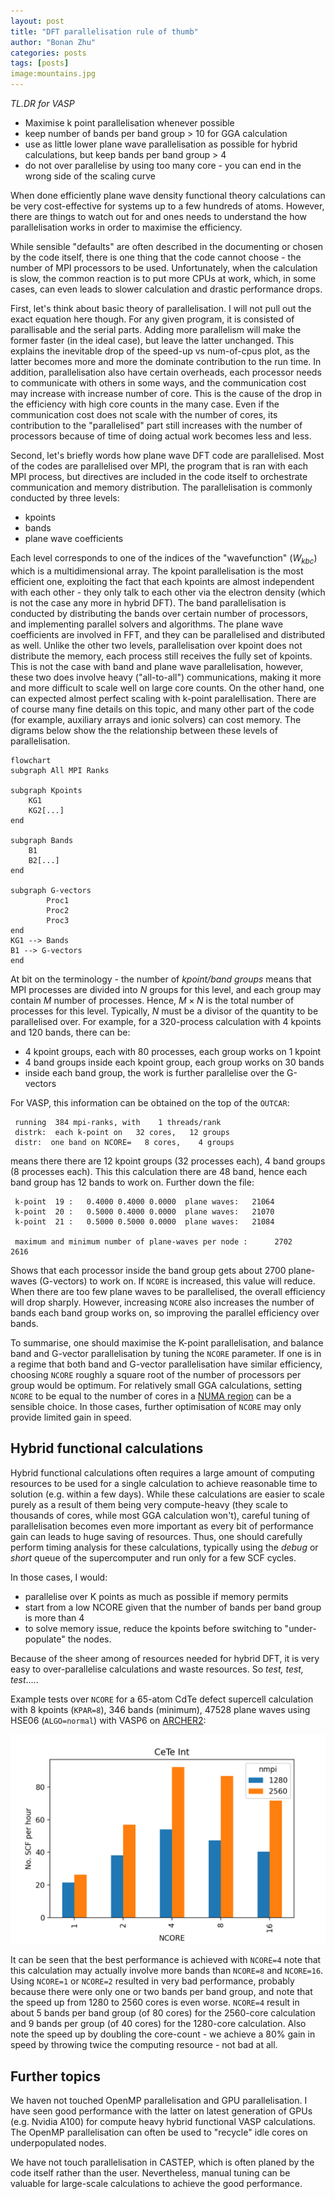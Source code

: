```yaml
---
layout: post
title: "DFT parallelisation rule of thumb"
author: "Bonan Zhu"
categories: posts
tags: [posts]
image:mountains.jpg
---
```


*TL.DR for VASP*

- Maximise k point parallelisation whenever possible
- keep number of bands per band group > 10 for GGA calculation
- use as little lower plane wave parallelisation as possible for hybrid calculations, but keep bands per band group > 4
- do not over parallelise by using too many core - you can end in the wrong side of the scaling curve

When done efficiently plane wave density functional theory calculations can be very cost-effective for systems up to a few hundreds of atoms.
However, there are things to watch out for and ones needs to understand the how parallelisation works in order to maximise the efficiency.

While sensible "defaults" are often described in the documenting or chosen by the code itself, there is one thing that the code cannot choose - the number of MPI processors to be used.
Unfortunately, when the calculation is slow, the common reaction is to put more CPUs at work, which, in some cases, can even leads to slower calculation and drastic performance drops. 

First, let's think about basic theory of parallelisation. I will not pull out the exact equation here though. 
For any given program, it is consisted of parallisable and the serial parts.
Adding more parallelism will make the former faster (in the ideal case), but leave the latter unchanged. 
This explains the inevitable drop of the speed-up vs num-of-cpus plot, as the latter becomes more and more the dominate contribution to the run time.
In addition, parallelisation also have certain overheads, each processor needs to communicate with others in some ways, and the communication cost may increase with increase number of core.
This is the cause of the drop in the efficiency with high core counts in the many case.
Even if the communication cost does not scale with the number of cores, its contribution to the "parallelised" part still increases with the number of processors because of time of doing actual work becomes less and less.

Second, let's briefly words how plane wave DFT code are parallelised.
Most of the codes are parallelised over MPI, the program that is ran with each MPI process, but directives are included in the code itself to orchestrate communication and memory distribution.
The parallelisation is commonly conducted by three levels:

- kpoints
- bands
- plane wave coefficients

Each level corresponds to one of the indices of the "wavefunction" ($W_{kbc}$) which is a multidimensional array.
The kpoint parallelisation is the most efficient one, exploiting the fact that each kpoints are almost independent with each other - they only talk to each other via the electron density (which is not the case any more in hybrid DFT).
The band parallelisation is conducted by distributing the bands over certain number of processors, and implementing parallel solvers and algorithms.
The plane wave coefficients are involved in FFT, and they can be parallelised and distributed as well.
Unlike the other two levels, parallelisation over kpoint does not distribute the memory, each process still receives the fully set of kpoints.
This is not the case with band and plane wave parallelisation, however, these two does involve heavy ("all-to-all") communications, making it more and more difficult to scale well on large core counts. 
On the other hand, one can expected almost perfect scaling with k-point paralellisation.
There are of course many fine details on this topic, and many other part of the code (for example, auxiliary arrays and ionic solvers) can cost memory.
The digrams below show the the relationship between these levels of parallelisation. 

```mermaid!
flowchart 
subgraph All MPI Ranks

subgraph Kpoints
    KG1
    KG2[...]
end 

subgraph Bands
    B1
    B2[...]
end

subgraph G-vectors
        Proc1
        Proc2
        Proc3 
end
KG1 --> Bands
B1 --> G-vectors
end
```

At bit on the terminology - the number of *kpoint/band groups* means that MPI processes are divided into $N$ groups for this level, and each group may contain $M$ number of processes.
Hence, $M \times N$ is the total number of processes for this level. Typically, $N$ must be a divisor of the quantity to be parallelised over.
For example, for a 320-process calculation with 4 kpoints and 120 bands, there can be:

- 4 kpoint groups, each with 80 processes, each group works on 1 kpoint
- 4 band groups inside each kpoint group, each group works on 30 bands
- inside each band group, the work is further parallelise over the G-vectors

For VASP, this information can be obtained on the top of the `OUTCAR`:

```
 running  384 mpi-ranks, with    1 threads/rank
 distrk:  each k-point on   32 cores,   12 groups
 distr:  one band on NCORE=   8 cores,    4 groups
```

means there there are 12 kpoint groups (32 processes each), 4 band groups (8 processes each).
This this calculation there are 48 band, hence each band group has 12 bands to work on.
Further down the file:

```
 k-point  19 :   0.4000 0.4000 0.0000  plane waves:   21064
 k-point  20 :   0.5000 0.4000 0.0000  plane waves:   21070
 k-point  21 :   0.5000 0.5000 0.0000  plane waves:   21084

 maximum and minimum number of plane-waves per node :      2702     2616

```
Shows that each processor inside the band group gets about 2700 plane-waves (G-vectors) to work on.
If `NCORE` is increased, this value will reduce.
When there are too few plane waves to be parallelised, the overall efficiency will drop sharply.
However, increasing `NCORE` also increases the number of bands each band group works on, so improving the parallel efficiency over bands.


To summarise, one should maximise the K-point parallelisation, 
and balance band and G-vector parallelisation by tuning the `NCORE` parameter.
If one is in a regime that both band and G-vector parallelisation have similar efficiency, choosing `NCORE` roughly a square root of the number of processors per group would be optimum.
For relatively small GGA calculations, setting `NCORE` to be equal to the number of cores in a [NUMA region](https://en.wikipedia.org/wiki/Non-uniform_memory_access) can be a sensible choice.
In those cases, further optimisation of `NCORE` may only provide limited gain in speed.

## Hybrid functional calculations

Hybrid functional calculations often requires a large amount of computing resources to be used for a single calculation to achieve reasonable time to solution (e.g. within a few days).
While these calculations are easier to scale purely as a result of them being very compute-heavy (they scale to thousands of cores, while most GGA calculation won't), careful tuning of parallelisation becomes even more important as every bit of performance gain can leads to huge saving of resources.
Thus, one should carefully perform timing analysis for these calculations, typically using the *debug* or *short* queue of the supercomputer and run only for a few SCF cycles.

In those cases, I would:

- parallelise over K points as much as possible if memory permits
- start from a low NCORE given that the number of bands per band group is more than 4
- to solve memory issue, reduce the kpoints before switching to "under-populate" the nodes.

Because of the sheer among of resources needed for hybrid DFT, it is very easy to over-parallelise calculations and waste resources. So *test, test, test*.....

Example tests over `NCORE` for a 65-atom CdTe defect supercell calculation with 8 kpoints (`KPAR=8`), 346 bands (minimum), 47528 plane waves using HSE06 (`ALGO=normal`) with VASP6 on [ARCHER2](https://www.archer2.ac.uk):

![CdTe defect calculation](/assets/img/CdTe_Int.png)

It can be seen that the best performance is achieved with `NCORE=4` note that this calculation may actually involve more bands than `NCORE=8` and `NCORE=16`.
Using `NCORE=1` or `NCORE=2` resulted in very bad performance, probably because there were only one or two bands per band group, and note that the speed up from 1280 to 2560 cores is even worse.
`NCORE=4` result in about 5 bands per band group (of 80 cores) for the 2560-core calculation and 9 bands per group (of 40 cores) for the 1280-core calculation.
Also note the speed up by doubling the core-count - we achieve a 80% gain in speed by throwing twice the computing resource - not bad at all.

## Further topics

We haven not touched OpenMP parallelisation and GPU parallelisation. 
I have seen good performance with the latter on latest generation of GPUs (e.g. Nvidia A100) for compute heavy hybrid functional VASP calculations.
The OpenMP parallelisation can often be used to "recycle" idle cores on underpopulated nodes.

We have not touch parallelisation in CASTEP, which is often planed by the code itself rather than the user.
Nevertheless, manual tuning can be valuable for large-scale calculations to achieve the good performance.